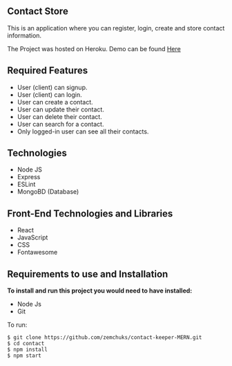 ## Contact Store

This is an application where you can register, login, create and store contact information.

The Project was hosted on Heroku. 
Demo can be found [Here](https://gentle-waters-77639.herokuapp.com/landing)

## Required Features

- User (client) can signup.
- User (client) can login.
- User can create a contact.
- User can update their contact.
- User can delete their contact.
- User can search for a contact.
- Only logged-in user can see all their contacts.

## Technologies

- Node JS
- Express
- ESLint
- MongoBD (Database)
## Front-End Technologies and Libraries
- React
- JavaScript
- CSS
- Fontawesome

## Requirements to use and Installation
**To install and run this project you would need to have installed:**
- Node Js
- Git

To run:
```
$ git clone https://github.com/zemchuks/contact-keeper-MERN.git
$ cd contact
$ npm install
$ npm start